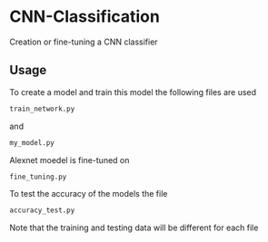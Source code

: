 # CNN-Classification
Creation or fine-tuning a CNN classifier

## Usage
To create a model and train this model the following files are used
```python
train_network.py
```
and 
```python
my_model.py
```
Alexnet moedel is fine-tuned on 
```python
fine_tuning.py
```
To test the accuracy of the models the file
```python 
accuracy_test.py
```

Note that the training and testing data will be different for each file
